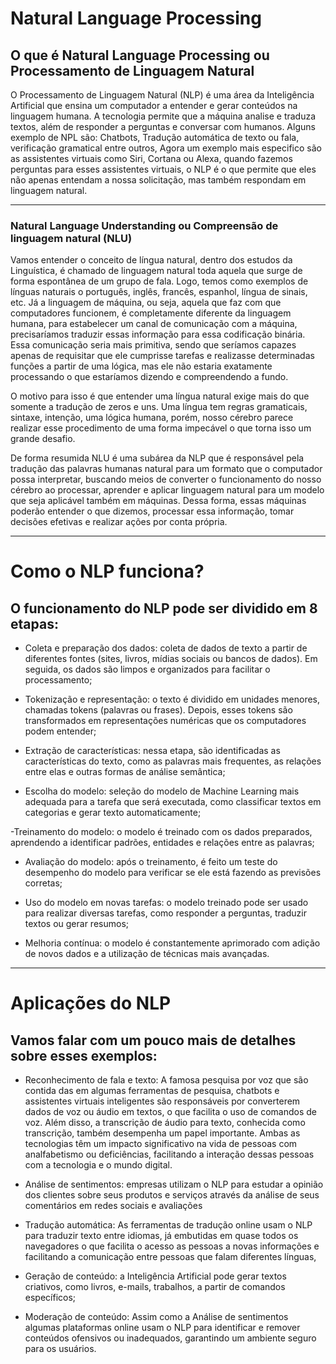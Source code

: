 #  Natural Language Processing
##  O que é  Natural Language Processing ou Processamento de Linguagem Natural

O Processamento de Linguagem Natural (NLP) é uma área da Inteligência Artificial que ensina um computador a entender e gerar conteúdos na linguagem humana. A tecnologia permite que a máquina analise e traduza textos, além de responder a perguntas e conversar com humanos.
Alguns exemplo de NPL são: Chatbots, Tradução automática de texto ou fala, verificação gramatical entre outros, Agora um exemplo mais especifico são as assistentes virtuais como Siri, Cortana ou Alexa, quando fazemos perguntas para esses assistentes virtuais, o NLP é o que permite que eles não apenas entendam a  nossa solicitação, mas também respondam em linguagem natural.

---

### Natural Language Understanding ou Compreensão de linguagem natural (NLU)

Vamos entender o conceito de língua natural, dentro dos estudos da Linguística, é chamado de linguagem natural toda aquela que surge de forma espontânea de um grupo de fala. Logo, temos como exemplos de línguas naturais o português, inglês, francês, espanhol, língua de sinais, etc. Já 
a linguagem de máquina, ou seja, aquela que faz com que computadores funcionem, é completamente diferente da linguagem humana, para estabelecer um canal de comunicação com a máquina, precisaríamos traduzir essas informação para essa codificação binária. Essa comunicação seria mais primitiva, sendo que seríamos capazes apenas de requisitar que ele cumprisse tarefas e realizasse determinadas funções a partir de uma lógica, mas ele não estaria exatamente processando o que estaríamos dizendo e compreendendo a fundo.

O motivo para isso é que entender uma língua natural exige mais do que somente a tradução de zeros e uns. Uma língua tem regras gramaticais, sintaxe, intenção, uma lógica humana, porém, nosso cérebro parece realizar esse procedimento de uma forma impecável o que torna isso um grande desafio.

De forma resumida NLU é uma subárea da NLP que é  responsável pela tradução das palavras humanas natural para um formato que o computador possa interpretar, buscando meios de converter o funcionamento do nosso cérebro ao processar, aprender e aplicar linguagem natural para um modelo que seja aplicável também em máquinas. Dessa forma, essas máquinas poderão entender o que dizemos, processar essa informação, tomar decisões efetivas e realizar ações por conta própria.

---

# Como o NLP funciona?
## O funcionamento do NLP pode ser dividido em 8 etapas:

- Coleta e preparação dos dados: coleta de dados de texto a partir de diferentes fontes (sites, livros, mídias sociais ou bancos de dados). Em seguida, os dados são limpos e organizados para facilitar o processamento;

- Tokenização e representação: o texto é dividido em unidades menores, chamadas tokens (palavras ou frases). Depois, esses tokens são transformados em representações numéricas que os computadores podem entender;

- Extração de características: nessa etapa, são identificadas as características do texto, como as palavras mais frequentes, as relações entre elas e outras formas de análise semântica;

- Escolha do modelo: seleção do modelo de Machine Learning mais adequada para a tarefa que será executada, como classificar textos em categorias e gerar texto automaticamente;

-Treinamento do modelo: o modelo é treinado com os dados preparados, aprendendo a identificar padrões, entidades e relações entre as palavras;

- Avaliação do modelo: após o treinamento, é feito um teste do desempenho do modelo para verificar se ele está fazendo as previsões corretas;

- Uso do modelo em novas tarefas: o modelo treinado pode ser usado para realizar diversas tarefas, como responder a perguntas, traduzir textos ou gerar resumos;

- Melhoria contínua: o modelo é constantemente aprimorado com adição de novos dados e a utilização de técnicas mais avançadas.

---

# Aplicações do NLP

## Vamos falar com um pouco mais de detalhes sobre esses exemplos:

- Reconhecimento de fala e texto: A famosa pesquisa por voz que são contida das em algumas ferramentas de pesquisa, chatbots e assistentes virtuais inteligentes são responsáveis por converterem dados de voz ou áudio em textos, o que facilita o uso de comandos de voz. Além disso, a transcrição de áudio para texto, conhecida como transcrição, também desempenha um papel importante. Ambas as tecnologias têm um impacto significativo na vida de pessoas com analfabetismo ou deficiências, facilitando a interação dessas pessoas com a tecnologia e o mundo digital.

- Análise de sentimentos: empresas utilizam o NLP para estudar a opinião dos clientes sobre seus produtos e serviços através da análise de seus comentários em redes sociais e avaliações

- Tradução automática: As ferramentas de tradução online usam o NLP para traduzir texto entre idiomas, já embutidas em quase todos os navegadores o que facilita o acesso as pessoas a novas informações e facilitando a comunicação entre pessoas que falam diferentes línguas, 

- Geração de conteúdo: a Inteligência Artificial pode gerar textos criativos, como livros, e-mails, trabalhos, a partir de comandos específicos;

- Moderação de conteúdo: Assim como a Análise de sentimentos algumas plataformas online usam o NLP para identificar e remover conteúdos ofensivos ou inadequados, garantindo um ambiente seguro para os usuários.

